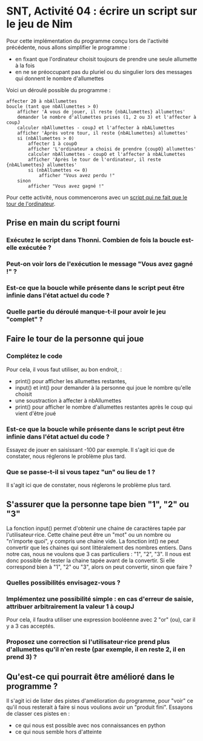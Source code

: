 # SNT, Activité 04 : écrire un script sur le jeu de Nim

Pour cette implémentation du programme conçu lors de l'activité précédente, nous allons simplifier le programme :
- en fixant que l'ordinateur choisit toujours de prendre une seule allumette à la fois
- en ne se préoccupant pas du pluriel ou du singulier lors des messages qui donnent le nombre d'allumettes

Voici un déroulé possible du programme : 

```
affecter 20 à nbAllumettes
boucle (tant que nbAllumettes > 0)
    afficher 'À vous de jouer, il reste {nbALlumettes} allumettes'
    demander le nombre d'allumettes prises (1, 2 ou 3) et l'affecter à coupJ
    calculer nbAllumettes - coupJ et l'affecter à nbALlumettes
    afficher 'Àprès votre tour, il reste {nbALlumettes} allumettes'
    si (nbAllumettes > 0)
        affecter 1 à coupO
        afficher 'L'ordinateur a choisi de prendre {coupO} allumettes'
        calculer nbAllumettes - coupO et l'affecter à nbALlumettes
        afficher 'Àprès le tour de l'ordinateur, il reste {nbALlumettes} allumettes'
        si (nbAllumettes <= 0)
            afficher "Vous avez perdu !"
    sinon
        afficher "Vous avez gagné !"
```

Pour cette activité, nous commencerons avec un [script qui ne fait que le tour de l'ordinateur](04_allumettes.py). 

## Prise en main du script fourni

### Exécutez le script dans Thonni. Combien de fois la boucle est-elle exécutée ? 
### Peut-on voir lors de l'exécution le message "Vous avez gagné !" ? 
### Est-ce que la boucle while présente dans le script peut être infinie dans l'état actuel du code ?
### Quelle partie du déroulé manque-t-il pour avoir le jeu "complet" ? 

## Faire le tour de la personne qui joue

### Complétez le code

Pour cela, il vous faut utiliser, au bon endroit, : 
- print() pour afficher les allumettes restantes, 
- input() et int() pour demander à la personne qui joue le nombre qu'elle choisit
- une soustraction à affecter à nbAllumettes
- print() pour afficher le nombre d'allumettes restantes après le coup qui vient d'être joué

### Est-ce que la boucle while présente dans le script peut être infinie dans l'état actuel du code ?

Essayez de jouer en saisissant -100 par exemple. 
Il s'agit ici que de constater, nous réglerons le problème plus tard. 


### Que se passe-t-il si vous tapez "un" ou lieu de 1 ?

Il s'agit ici que de constater, nous réglerons le problème plus tard. 


## S'assurer que la personne tape bien "1", "2" ou "3"

La fonction input() permet d'obtenir une chaine de caractères tapée par l'utilisateur·rice. Cette chaine peut être un "mot" ou un nombre ou "n'importe quoi", y compris une chaine vide. 
La fonction int() ne peut convertir que les chaines qui sont littéralement des nombres entiers. Dans notre cas, nous ne voulons que 3 cas particuliers : "1", "2", "3".
Il nous est donc possible de tester la chaine tapée avant de la convertir. Si elle correspond bien à "1", "2" ou "3", alors on peut convertir, sinon que faire ? 

### Quelles possibilités envisagez-vous ?

### Implémentez une possibilité simple : en cas d'erreur de saisie, attribuer arbitrairement la valeur 1 à coupJ

Pour cela, il faudra utiliser une expression booléenne avec 2 "or" (ou), car il y a 3 cas acceptés. 

### Proposez une correction si l'utilisateur·rice prend plus d'allumettes qu'il n'en reste (par exemple, il en reste 2, il en prend 3) ?


## Qu'est-ce qui pourrait être amélioré dans le programme ? 

Il s'agit ici de lister des pistes d'amélioration du programme, pour "voir" ce qu'il nous resterait à faire si nous voulions avoir un "produit fini".
Essayons de classer ces pistes en :
- ce qui nous est possible avec nos connaissances en python
- ce qui nous semble hors d'atteinte

